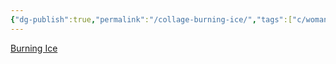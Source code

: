 ```yaml
---
{"dg-publish":true,"permalink":"/collage-burning-ice/","tags":["c/woman","c/bler","c/circle","c/snowflake","c/red","c/tatoo"],"created":"2024-01-04T11:16:19.113-05:00","updated":"2024-01-04T11:17:11.579-05:00"}
---
```



[Burning Ice](https://www.instagram.com/p/CUhsYUMLWVH/)
